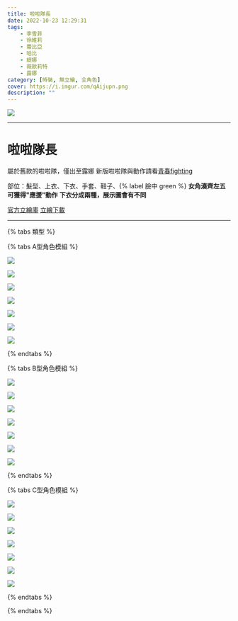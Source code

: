 ```yaml
---
title: 啦啦隊長
date: 2022-10-23 12:29:31
tags:
    - 李雪菲
    - 徐維莉
    - 蕾比亞
    - 哈比
    - 緹娜
    - 薇歐莉特
    - 露娜
category: [時裝, 無立繪, 全角色]
cover: https://i.imgur.com/qAijupn.png
description: ""
---
```


![](https://i.imgur.com/qAijupn.png)

---
# 啦啦隊長

屬於舊款的啦啦隊，僅出至露娜
新版啦啦隊與動作請看[青春fighting](https://connand.github.io/costumes/Fighting/)

部位：髮型、上衣、下衣、手套、鞋子、{% label 臉中 green %} 
**女角湊齊左五可獲得"應援"動作**
**下衣分成兩種，展示圖會有不同**

[官方立繪庫](https://closers.nexon.com/Pds/FanSiteKit)
[立繪下載](https://closers.vod.nexoncdn.co.kr/site/fansitekit/Closers_FansiteKit_CheerUp_210209_obuaq.zip)



---
{% tabs 類型 %}
<!-- tab 模組A型-->
{% tabs A型角色模組 %}
<!-- tab 李雪菲(Seulbi)-->
[![](https://i.imgur.com/S1bJYeyh.png)](https://i.imgur.com/S1bJYey.png)
<!-- endtab -->
<!-- tab 徐維莉(Yuri)-->
[![](https://i.imgur.com/ZaM4bjNh.png)](https://i.imgur.com/ZaM4bjN.png)
<!-- endtab -->
<!-- tab 蕾比雅(Levia)-->
[![](https://i.imgur.com/VtDUKjdh.png)](https://i.imgur.com/VtDUKjd.png)
<!-- endtab -->
<!-- tab 哈比(Harpy)-->
[![](https://i.imgur.com/0hzrIg5h.png)](https://i.imgur.com/0hzrIg5.png)
<!-- endtab -->
<!-- tab 緹娜(Tina)-->
[![](https://i.imgur.com/MSzmXZvh.png)](https://i.imgur.com/MSzmXZv.png)
<!-- endtab -->
<!-- tab 薇歐莉特(Violet)-->
[![](https://i.imgur.com/gBOdS0jh.png)](https://i.imgur.com/gBOdS0j.png)
<!-- endtab -->
<!-- tab 露娜(Luna)-->
[![](https://i.imgur.com/bDDPySgh.png)](https://i.imgur.com/bDDPySg.png)
<!-- endtab -->
{% endtabs %}
<!-- endtab -->

<!-- tab 模組B型-->
{% tabs B型角色模組 %}
<!-- tab 李雪菲(Seulbi)-->
[![](https://i.imgur.com/E3MZdRwh.png)](https://i.imgur.com/E3MZdRw.png)
<!-- endtab -->
<!-- tab 徐維莉(Yuri)-->
[![](https://i.imgur.com/G6cBsVyh.png)](https://i.imgur.com/G6cBsVy.png)
<!-- endtab -->
<!-- tab 蕾比雅(Levia)-->
[![](https://i.imgur.com/hyOaWwKh.png)](https://i.imgur.com/hyOaWwK.png)
<!-- endtab -->
<!-- tab 哈比(Harpy)-->
[![](https://i.imgur.com/RWQc7jMh.png)](https://i.imgur.com/RWQc7jM.png)
<!-- endtab -->
<!-- tab 緹娜(Tina)-->
[![](https://i.imgur.com/9kJbdddh.png)](https://i.imgur.com/9kJbddd.png)
<!-- endtab -->
<!-- tab 薇歐莉特(Violet)-->
[![](https://i.imgur.com/aSxl4Vuh.png)](https://i.imgur.com/aSxl4Vu.png)
<!-- endtab -->
<!-- tab 露娜(Luna)-->
[![](https://i.imgur.com/eZ6yF4Kh.png)](https://i.imgur.com/eZ6yF4K.png)
<!-- endtab -->
{% endtabs %}
<!-- endtab -->

<!-- tab 模組C型-->
{% tabs C型角色模組 %}
<!-- tab 李雪菲(Seulbi)-->
[![](https://i.imgur.com/8FP3xGrh.png)](https://i.imgur.com/8FP3xGr.png)
<!-- endtab -->
<!-- tab 徐維莉(Yuri)-->
[![](https://i.imgur.com/MnyunVWh.png)](https://i.imgur.com/MnyunVW.png)
<!-- endtab -->
<!-- tab 蕾比雅(Levia)-->
[![](https://i.imgur.com/l5IcFtOh.png)](https://i.imgur.com/l5IcFtO.png)
<!-- endtab -->
<!-- tab 哈比(Harpy)-->
[![](https://i.imgur.com/hEygTwlh.png)](https://i.imgur.com/hEygTwl.png)
<!-- endtab -->
<!-- tab 緹娜(Tina)-->
[![](https://i.imgur.com/77y6hQlh.png)](https://i.imgur.com/77y6hQl.png)
<!-- endtab -->
<!-- tab 薇歐莉特(Violet)-->
[![](https://i.imgur.com/Uj9lxo4h.png)](https://i.imgur.com/Uj9lxo4.png)
<!-- endtab -->
<!-- tab 露娜(Luna)-->
[![](https://i.imgur.com/JN5UtBQh.png)](https://i.imgur.com/JN5UtBQ.png)
<!-- endtab -->
{% endtabs %}
<!-- endtab -->

{% endtabs %}